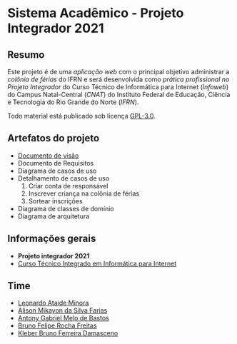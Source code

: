 # Sistema Acadêmico - Projeto Integrador 2021

## Resumo

Este projeto é de uma _aplicação web_ com o principal objetivo administrar a _colônia de férias_ do IFRN e será desenvolvida como _prática profissional no Projeto Integrador_ do Curso Técnico de Informática para Internet (_Infoweb_) do Campus Natal-Central (_CNAT_) do Instituto Federal de Educação, Ciência e Tecnologia do Rio Grande do Norte (_IFRN_).

Todo material está publicado sob licença [GPL-3.0](https://www.gnu.org/licenses/quick-guide-gplv3.pt-br.html).

## Artefatos do projeto

-  [Documento de visão](https://github.com/PI-InfoWeb-CNAT/sistemacademico/wiki)
-  Documento de Requisitos
-  Diagrama de casos de uso
-  Detalhamento de casos de uso
   1. Criar conta de responsável
   2. Inscrever criança na colônia de férias
   3. Sortear inscrições
-  Diagrama de classes de domínio
-  Diagrama de arquitetura

## Informações gerais

-  **Projeto integrador 2021**
-  [Curso Técnico Integrado em Informática para Internet](http://diatinf.ifrn.edu.br/doku.php?id=cursos:tecnicos:ii:start)

## Time

-  [Leonardo Ataide Minora](https://github.com/leonardo-minora)
-  [Alison Mikayon da Silva Farias](https://github.com/AlisonMika)
-  [Antony Gabriel Melo de Bastos](https://github.com/TxonyB)
-  [Bruno Felipe Rocha Freitas](https://github.com/brunofelipe05)
-  [Kleber Bruno Ferreira Damasceno](https://github.com/kleberferr)
